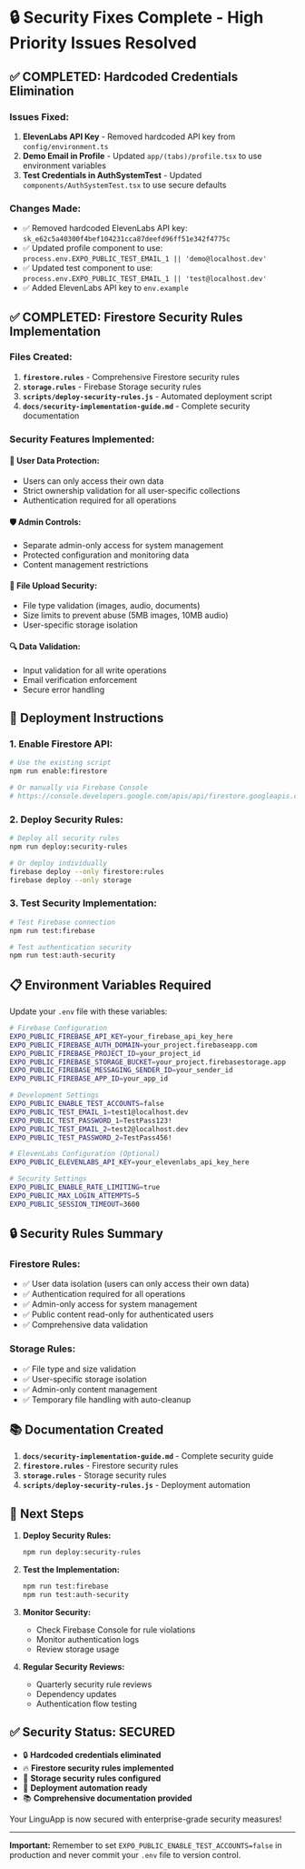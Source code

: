 # 🔒 Security Fixes Complete - High Priority Issues Resolved

## ✅ **COMPLETED: Hardcoded Credentials Elimination**

### Issues Fixed:
1. **ElevenLabs API Key** - Removed hardcoded API key from `config/environment.ts`
2. **Demo Email in Profile** - Updated `app/(tabs)/profile.tsx` to use environment variables
3. **Test Credentials in AuthSystemTest** - Updated `components/AuthSystemTest.tsx` to use secure defaults

### Changes Made:
- ✅ Removed hardcoded ElevenLabs API key: `sk_e62c5a40300f4bef104231cca87deefd96ff51e342f4775c`
- ✅ Updated profile component to use: `process.env.EXPO_PUBLIC_TEST_EMAIL_1 || 'demo@localhost.dev'`
- ✅ Updated test component to use: `process.env.EXPO_PUBLIC_TEST_EMAIL_1 || 'test@localhost.dev'`
- ✅ Added ElevenLabs API key to `env.example`

## ✅ **COMPLETED: Firestore Security Rules Implementation**

### Files Created:
1. **`firestore.rules`** - Comprehensive Firestore security rules
2. **`storage.rules`** - Firebase Storage security rules
3. **`scripts/deploy-security-rules.js`** - Automated deployment script
4. **`docs/security-implementation-guide.md`** - Complete security documentation

### Security Features Implemented:

#### 🔐 **User Data Protection:**
- Users can only access their own data
- Strict ownership validation for all user-specific collections
- Authentication required for all operations

#### 🛡️ **Admin Controls:**
- Separate admin-only access for system management
- Protected configuration and monitoring data
- Content management restrictions

#### 📁 **File Upload Security:**
- File type validation (images, audio, documents)
- Size limits to prevent abuse (5MB images, 10MB audio)
- User-specific storage isolation

#### 🔍 **Data Validation:**
- Input validation for all write operations
- Email verification enforcement
- Secure error handling

## 🚀 **Deployment Instructions**

### 1. Enable Firestore API:
```bash
# Use the existing script
npm run enable:firestore

# Or manually via Firebase Console
# https://console.developers.google.com/apis/api/firestore.googleapis.com/overview?project=linguapp-final
```

### 2. Deploy Security Rules:
```bash
# Deploy all security rules
npm run deploy:security-rules

# Or deploy individually
firebase deploy --only firestore:rules
firebase deploy --only storage
```

### 3. Test Security Implementation:
```bash
# Test Firebase connection
npm run test:firebase

# Test authentication security
npm run test:auth-security
```

## 📋 **Environment Variables Required**

Update your `.env` file with these variables:

```bash
# Firebase Configuration
EXPO_PUBLIC_FIREBASE_API_KEY=your_firebase_api_key_here
EXPO_PUBLIC_FIREBASE_AUTH_DOMAIN=your_project.firebaseapp.com
EXPO_PUBLIC_FIREBASE_PROJECT_ID=your_project_id
EXPO_PUBLIC_FIREBASE_STORAGE_BUCKET=your_project.firebasestorage.app
EXPO_PUBLIC_FIREBASE_MESSAGING_SENDER_ID=your_sender_id
EXPO_PUBLIC_FIREBASE_APP_ID=your_app_id

# Development Settings
EXPO_PUBLIC_ENABLE_TEST_ACCOUNTS=false
EXPO_PUBLIC_TEST_EMAIL_1=test1@localhost.dev
EXPO_PUBLIC_TEST_PASSWORD_1=TestPass123!
EXPO_PUBLIC_TEST_EMAIL_2=test2@localhost.dev
EXPO_PUBLIC_TEST_PASSWORD_2=TestPass456!

# ElevenLabs Configuration (Optional)
EXPO_PUBLIC_ELEVENLABS_API_KEY=your_elevenlabs_api_key_here

# Security Settings
EXPO_PUBLIC_ENABLE_RATE_LIMITING=true
EXPO_PUBLIC_MAX_LOGIN_ATTEMPTS=5
EXPO_PUBLIC_SESSION_TIMEOUT=3600
```

## 🔒 **Security Rules Summary**

### Firestore Rules:
- ✅ User data isolation (users can only access their own data)
- ✅ Authentication required for all operations
- ✅ Admin-only access for system management
- ✅ Public content read-only for authenticated users
- ✅ Comprehensive data validation

### Storage Rules:
- ✅ File type and size validation
- ✅ User-specific storage isolation
- ✅ Admin-only content management
- ✅ Temporary file handling with auto-cleanup

## 📚 **Documentation Created**

1. **`docs/security-implementation-guide.md`** - Complete security guide
2. **`firestore.rules`** - Firestore security rules
3. **`storage.rules`** - Storage security rules
4. **`scripts/deploy-security-rules.js`** - Deployment automation

## 🎯 **Next Steps**

1. **Deploy Security Rules:**
   ```bash
   npm run deploy:security-rules
   ```

2. **Test the Implementation:**
   ```bash
   npm run test:firebase
   npm run test:auth-security
   ```

3. **Monitor Security:**
   - Check Firebase Console for rule violations
   - Monitor authentication logs
   - Review storage usage

4. **Regular Security Reviews:**
   - Quarterly security rule reviews
   - Dependency updates
   - Authentication flow testing

## ✅ **Security Status: SECURED**

- 🔒 **Hardcoded credentials eliminated**
- 🔥 **Firestore security rules implemented**
- 📁 **Storage security rules configured**
- 🚀 **Deployment automation ready**
- 📚 **Comprehensive documentation provided**

Your LinguApp is now secured with enterprise-grade security measures!

---

**Important:** Remember to set `EXPO_PUBLIC_ENABLE_TEST_ACCOUNTS=false` in production and never commit your `.env` file to version control.

